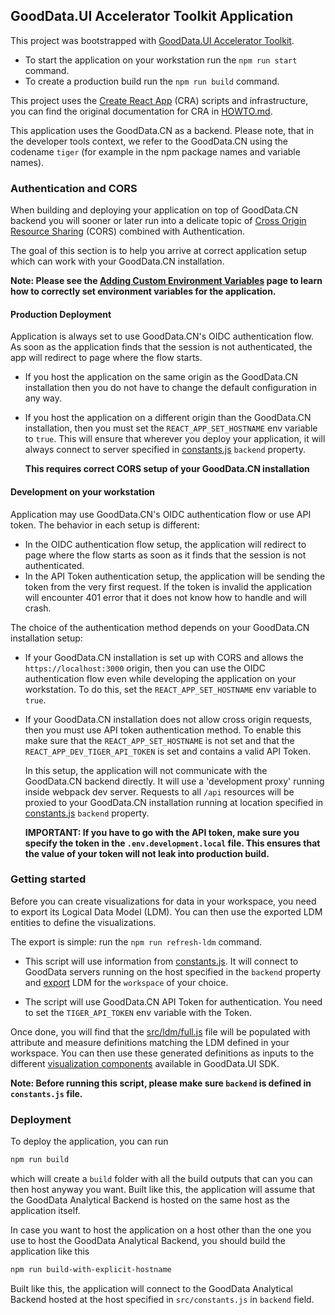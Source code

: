 ## GoodData.UI Accelerator Toolkit Application

This project was bootstrapped with [GoodData.UI Accelerator Toolkit](https://sdk.gooddata.com/gooddata-ui/docs/ht_create_your_first_visualization_toolkit.html).

-  To start the application on your workstation run the `npm run start` command.
-  To create a production build run the `npm run build` command.

This project uses the [Create React App](https://github.com/facebook/create-react-app) (CRA) scripts and infrastructure, you
can find the original documentation for CRA in [HOWTO.md](./HOWTO.md).

This application uses the GoodData.CN as a backend. Please note, that in the developer tools context, we refer to the GoodData.CN using the codename `tiger` (for example in the npm package names and variable names).

### Authentication and CORS

When building and deploying your application on top of GoodData.CN backend you will sooner or later run into a delicate
topic of [Cross Origin Resource Sharing](https://developer.mozilla.org/en-US/docs/Web/HTTP/CORS) (CORS) combined
with Authentication.

The goal of this section is to help you arrive at correct application setup which can work with your GoodData.CN
installation.

**Note: Please see the [Adding Custom Environment Variables](https://create-react-app.dev/docs/adding-custom-environment-variables/)
page to learn how to correctly set environment variables for the application.**

#### Production Deployment

Application is always set to use GoodData.CN's OIDC authentication flow. As soon as the application finds that the session
is not authenticated, the app will redirect to page where the flow starts.

-  If you host the application on the same origin as the GoodData.CN installation then you do not have to change the
   default configuration in any way.

-  If you host the application on a different origin than the GoodData.CN installation, then you must set the
   `REACT_APP_SET_HOSTNAME` env variable to `true`. This will ensure that wherever you deploy your application,
   it will always connect to server specified in [constants.js](./src/constants.js) `backend` property.

   **This requires correct CORS setup of your GoodData.CN installation**

#### Development on your workstation

Application may use GoodData.CN's OIDC authentication flow or use API token. The behavior in each setup is different:

*  In the OIDC authentication flow setup, the application will redirect to page where the flow starts as soon as it finds that the session is not authenticated.
*  In the API Token authentication setup, the application will be sending the token from the very first request. If the token is invalid the application
   will encounter 401 error that it does not know how to handle and will crash.

The choice of the authentication method depends on your GoodData.CN installation setup:

-  If your GoodData.CN installation is set up with CORS and allows the `https://localhost:3000` origin, then you can use the
   OIDC authentication flow even while  developing the application on your workstation. To do this, set the `REACT_APP_SET_HOSTNAME` env
   variable to `true`.

-  If your GoodData.CN installation does not allow cross origin requests, then you must use API token authentication method. To
   enable this make sure that the `REACT_APP_SET_HOSTNAME` is not set and that the `REACT_APP_DEV_TIGER_API_TOKEN` is
   set and contains a valid API Token.

   In this setup, the application will not communicate with the GoodData.CN backend directly. It will use a 'development proxy'
   running inside webpack dev server. Requests to all `/api` resources will be proxied to your GoodData.CN installation running at
   location specified in [constants.js](./src/constants.js) `backend` property.

   **IMPORTANT: If you have to go with the API token, make sure you specify the token in the `.env.development.local` file. This ensures
   that the value of your token will not leak into production build.**

### Getting started

Before you can create visualizations for data in your workspace, you need to export its Logical Data Model (LDM). You can
then use the exported LDM entities to define the visualizations.

The export is simple: run the `npm run refresh-ldm` command.

-  This script will use information from [constants.js](./src/constants.js). It will connect to GoodData servers running
   on the host specified in the `backend` property and [export](https://sdk.gooddata.com/gooddata-ui/docs/gdc_catalog_export.html) LDM for the `workspace` of your choice.

-  The script will use GoodData.CN API Token for authentication. You need to set the `TIGER_API_TOKEN` env variable with the Token.

Once done, you will find that the [src/ldm/full.js](./src/ldm/full.js) file will be populated with attribute and measure definitions
matching the LDM defined in your workspace. You can then use these generated definitions as inputs to the different
[visualization components](https://sdk.gooddata.com/gooddata-ui/docs/start_with_visual_components.html) available in GoodData.UI SDK.

**Note: Before running this script, please make sure `backend` is defined in `constants.js` file.**

### Deployment

To deploy the application, you can run

```bash
npm run build
```

which will create a `build` folder with all the build outputs that can you can then host anyway you want. Built like this, the application will assume that the GoodData Analytical Backend is hosted on the same host as the application itself.

In case you want to host the application on a host other than the one you use to host the GoodData Analytical Backend, you should build the application like this

```bash
npm run build-with-explicit-hostname
```

Built like this, the application will connect to the GoodData Analytical Backend hosted at the host specified in `src/constants.js` in `backend` field.
